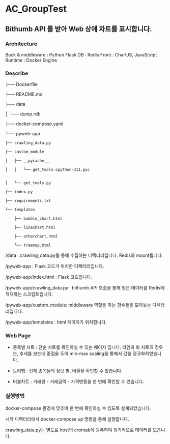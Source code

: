 # AC_GroupTest

## Bithumb API 를 받아 Web 상에 차트를 표시합니다.

### Architecture

Back & middleware : Python Flask
DB : Redis
Front : ChartJS, JavaScript 
Runtime : Docker Engine

### Describe

├── Dockerfile

├── README.md

├── data

│   └── dump.rdb

├── docker-compose.yaml

└── pyweb-app

    ├── crawling_data.py

    ├── custom_module

    │   ├── __pycache__

    │   │   └── get_tools.cpython-311.pyc


    │   └── get_tools.py
    
    ├── index.py

    ├── requirements.txt

    └── templates

        ├── bubble_chart.html

        ├── linechart.html

        ├── otherchart.html

        └── treemap.html



/data : crawling_data.py를 통해 수집하는 디렉터리입니다. Redis와 mount됩니다.

/pyweb-app : Flask 코드가 위치한 디렉터리입니다.

/pyweb-app/index.html : Flask 코드입니다.

/pyweb-app/crawling_data.py : bithumb API 호출을 통해 얻은 데이터를 Redis에 적재하는 스크립트입니다.

/pyweb-app/custom_module: middleware 역할을 하는 함수들을 모아놓는 디렉터리입니다.

/pyweb-app/templates : html 페이지가 위치합니다.

### Web Page

- 종목별 차트 : 단순 차트를 확인하실 수 있는 페이지 입니다. 라인과 바 차트의 경우는, 추세를 보는데 중점을 두어 min-max scaling을 통해서 값을 정규화하였습니다.

- 트리맵 : 전체 종목들의 정보 별, 비율을 확인할 수 있습니다.

- 버블차트 : 거래량 - 거래금액 - 가격변동을 한 번에 확인할 수 있습니다.


### 실행방법

docker-compose 환경에 맞추어 한 번에 확인하실 수 있도록 설계되었습니다.

시작 디렉터리에서 docker-compose up 명령을 통해 실행합니다.

crawling_data.py는 별도로 host의 crontab에 등록하여 정기적으로 데이터를 모읍니다.